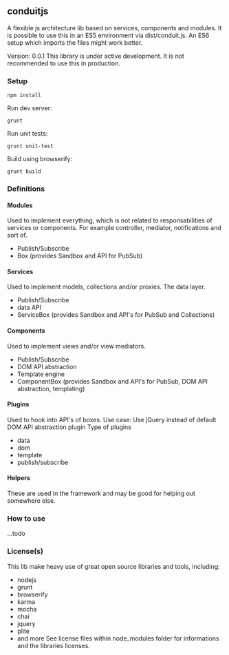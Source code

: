 ## conduitjs

A flexible js architecture lib based on services, components and modules.
It is possible to use this in an ES5 environment via dist/conduit.js. 
An ES6 setup which imports the files might work better.

Version: 0.0.1
This library is under active development. It is not recommended to use this in production.

### Setup
```
npm install
```
Run dev server:
```
grunt
```
Run unit tests:
```
grunt unit-test
```
Build using browserify:
```
grunt build
```
### Definitions
#### Modules
Used to implement everything, which is not related to responsabilities of services or components.
For example controller, mediator, notifications and sort of.
* Publish/Subscribe
* Box (provides Sandbox and API for PubSub)

#### Services
Used to implement models, collections and/or proxies. The data layer.
* Publish/Subscribe
* data API
* ServiceBox (provides Sandbox and API's for PubSub and Collections)

#### Components
Used to implement views and/or view mediators.
* Publish/Subscribe
* DOM API abstraction
* Template engine
* ComponentBox (provides Sandbox and API's for PubSub, DOM API abstraction, templating)

#### Plugins
Used to hook into API's of boxes.
Use case: Use jQuery instead of default DOM API abstraction plugin
Type of plugins
* data
* dom
* template
* publish/subscribe

#### Helpers
These are used in the framework and may be good for helping out somewhere else.

### How to use
...todo

### License(s)
This lib make heavy use of great open source libraries and tools, including:
* nodejs
* grunt
* browserify
* karma
* mocha
* chai
* jquery
* plite
* and more
See license files within node_modules folder for informations and the libraries licenses.

